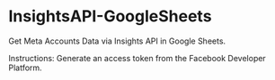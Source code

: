 # InsightsAPI-GoogleSheets
Get Meta Accounts Data via Insights API in Google Sheets.

Instructions:
Generate an access token from the Facebook Developer Platform.
